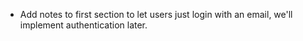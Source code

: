 * Add notes to first section to let users just login with an email,
  we'll implement authentication later.


